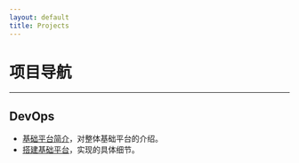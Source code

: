 ```yaml
---
layout: default
title: Projects
---
```

<style type="text/css"><!-- p {text-indent: 2em;} li > p {text-indent: 0em;} .comment { font-size: 0.8em; font-style:italic; } --></style>

# 项目导航

---------------------------

## DevOps

* [基础平台简介](/projects/devops/introduce.html)，对整体基础平台的介绍。
* [搭建基础平台](/projects/devops/platform.html)，实现的具体细节。

